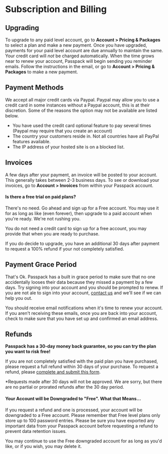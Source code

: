 # Subscription and Billing

## Upgrading

To upgrade to any paid level account, go to **Account &gt; Pricing & Packages** to select a plan and make a new payment. Once you have upgraded, payments for your paid level account are due annually to maintain the same. Your credit card will _not_ be charged automatically. When the time grows near to renew your account, Passpack will begin sending you reminder emails. Follow the instructions in the email, or go to **Account &gt; Pricing & Packages** to make a new payment.

## Payment Methods

We accept all major credit cards via Paypal.  Paypal may allow you to use a credit card in some instances without a Paypal account, this is at their discretion. Some of the reasons the option may not be available are listed below.

* You have used the credit card optional feature to pay several times \(Paypal may require that you create an account\)
* The country your customers reside in.   Not all countries have all PayPal features available. 
* The IP address of your hosted site is on a blocked list. 

## Invoices

A few days after your payment, an invoice will be posted to your account. This generally takes between 2-3 business days. To see or download your invoices, go to **Account &gt; Invoices** from within your Passpack account.



#### Is there a free trial on paid plans?

There's no need. Go ahead and sign up for a Free account. You may use it for as long as like \(even forever\), then upgrade to a paid account when you're ready. We're not rushing you.

You do not need a credit card to sign up for a free account, you may provide that when you are ready to purchase.

If you do decide to upgrade, you have an additional 30 days after payment to request a 100% refund if your not completely satisfied.

## Payment Grace Period

That's Ok. Passpack has a built in grace period to make sure that no one accidentally looses their data because they missed a payment by a few days. Try signing into your account and you should be prompted to renew. If you are not ale to sign into your account, [contact us](https://support.passpack.com/hc/en-us/requests/new) and we'll see if we can help you out.

You should receive email notifications when it's time to renew your account. If you aren't receiving these emails, once you are back into your account, check to make sure that you have set up and confirmed an email address.

## Refunds

**Passpack has a 30-day money back guarantee, so you can try the plan you want to risk free!**

If you are not completely satisfied with the paid plan you have purchased, please request a full refund within 30 days of your purchase. To request a refund, please [complete and submit this form](https://support.passpack.com/hc/en-us/requests/new).

\*Requests made after 30 days will not be approved. We are sorry, but there are no partial or prorated refunds after the 30 day period.

#### Your Account will be Downgraded to "Free". What that Means...

If you request a refund and one is processed, your account will be downgraded to a Free account. Please remember that Free level plans only store up to 100 password entries. Please be sure you have exported any important data from your Passpack account before requesting a refund to prevent data retention issues.

You may continue to use the Free downgraded account for as long as you'd like, or if you wish, you may delete it.

